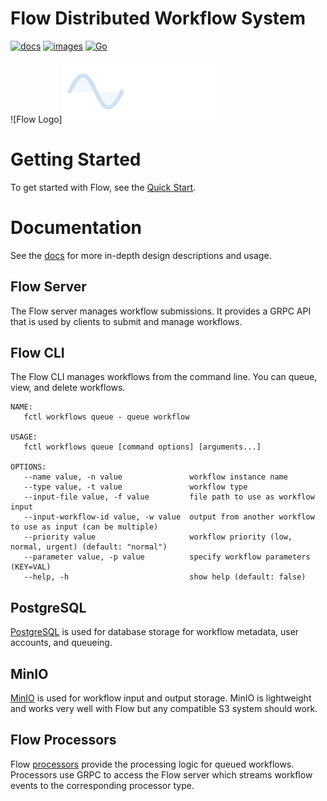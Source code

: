 # Flow Distributed Workflow System

[![docs](https://img.shields.io/badge/flow-documentation-blue)](https://flow.ehazlett.dev/docs/start/intro) [![images](https://img.shields.io/badge/docker-oci%20images-9cf)](https://hub.docker.com/search?q=ehazlett%2Fflow) [![Go](https://img.shields.io/badge/Go-reference-green)](https://pkg.go.dev/github.com/ehazlett/flow)

![Flow Logo]<img src=".img/logo-text.svg" width="256" height="100">

# Getting Started
To get started with Flow, see the [Quick Start](https://flow.ehazlett.dev/docs/start/quick-start).

# Documentation
See the [docs](https://flow.ehazlett.dev/docs/start/intro) for more in-depth design descriptions
and usage.

## Flow Server
The Flow server manages workflow submissions. It provides a GRPC API that is used by clients
to submit and manage workflows.

## Flow CLI
The Flow CLI manages workflows from the command line. You can queue, view, and delete workflows.

```
NAME:
   fctl workflows queue - queue workflow

USAGE:
   fctl workflows queue [command options] [arguments...]

OPTIONS:
   --name value, -n value               workflow instance name
   --type value, -t value               workflow type
   --input-file value, -f value         file path to use as workflow input
   --input-workflow-id value, -w value  output from another workflow to use as input (can be multiple)
   --priority value                     workflow priority (low, normal, urgent) (default: "normal")
   --parameter value, -p value          specify workflow parameters (KEY=VAL)
   --help, -h                           show help (default: false)

```

## PostgreSQL
[PostgreSQL](https://www.postgresql.org) is used for database storage for workflow metadata, user accounts, and queueing.

## MinIO
[MinIO](https://min.io/) is used for workflow input and output storage.  MinIO is lightweight
and works very well with Flow but any compatible S3 system should work.

## Flow Processors
Flow [processors](https://flow.ehazlett.dev/docs/concepts/processors/) provide the processing logic for queued workflows. Processors use GRPC to access the
Flow server which streams workflow events to the corresponding processor type.
